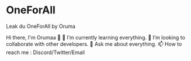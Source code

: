 # OneForAll
Leak du OneForAll by Oruma


Hi there, I'm Orumaa 👋
🌱 I’m currently learning everything.
👯 I’m looking to collaborate with other developers.
💬 Ask me about everything.
📫 How to reach me : Discord/Twitter/Email
